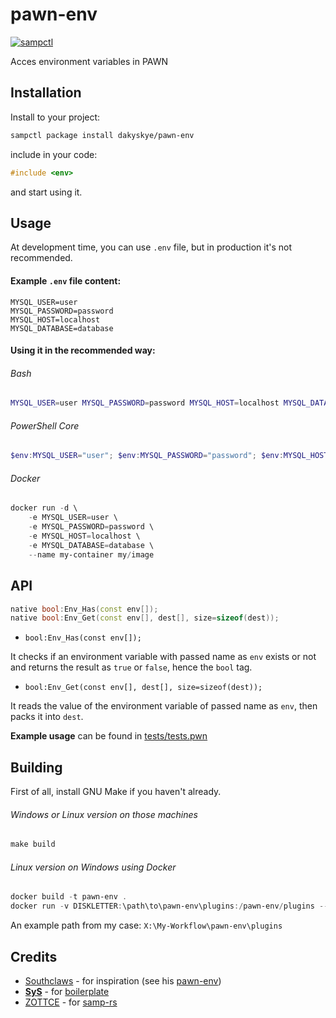 # pawn-env

[![sampctl](https://shields.southcla.ws/badge/sampctl-pawn--env-2f2f2f.svg?style=for-the-badge)](https://github.com/dakyskye/pawn-env)

Acces environment variables in PAWN

## Installation

Install to your project:

```bash
sampctl package install dakyskye/pawn-env
```

include in your code:

```c
#include <env>
```

and start using it.

## Usage

At development time, you can use `.env` file, but in production it's not recommended.

#### Example `.env` file content:

```env
MYSQL_USER=user
MYSQL_PASSWORD=password
MYSQL_HOST=localhost
MYSQL_DATABASE=database
```

#### Using it in the recommended way:

###### Bash

```bash
MYSQL_USER=user MYSQL_PASSWORD=password MYSQL_HOST=localhost MYSQL_DATABASE=database sampctl package run
```

###### PowerShell Core

```ps1
$env:MYSQL_USER="user"; $env:MYSQL_PASSWORD="password"; $env:MYSQL_HOST="localhost"; $env:MYSQL_DATABASE="database"; sampctl package run
```

###### Docker

```ps1
docker run -d \
    -e MYSQL_USER=user \
    -e MYSQL_PASSWORD=password \
    -e MYSQL_HOST=localhost \
    -e MYSQL_DATABASE=database \
    --name my-container my/image
```

## API

```cpp
native bool:Env_Has(const env[]);
native bool:Env_Get(const env[], dest[], size=sizeof(dest));
```

* `bool:Env_Has(const env[]);`

It checks if an environment variable with passed name as `env` exists or not and returns the result as `true` or `false`, hence the `bool` tag.

* `bool:Env_Get(const env[], dest[], size=sizeof(dest));`

It reads the value of the environment variable of passed name as `env`, then packs it into `dest`.


**Example usage** can be found in [tests/tests.pwn](https://github.com/dakyskye/pawn-env/tree/master/tests/tests.pwn)

## Building

First of all, install GNU Make if you haven't already.

###### Windows or Linux version on those machines

```ps1
make build
```

###### Linux version on Windows using Docker

```ps1
docker build -t pawn-env .
docker run -v DISKLETTER:\path\to\pawn-env\plugins:/pawn-env/plugins --name pawn-env pawn-env
```

An example path from my case: `X:\My-Workflow\pawn-env\plugins`

## Credits

* [Southclaws](https://github.com/Southclaws) - for inspiration (see his [pawn-env](https://github.com/Southclaws/pawn-env))
* [__SyS__](https://github.com/Sreyas-Sreelal) - for [boilerplate](https://github.com/Sreyas-Sreelal/rs-plugin-boilerplate)
* [ZOTTCE](https://github.com/ZOTTCE) - for [samp-rs](https://github.com/ZOTTCE/samp-rs)
